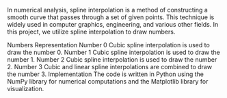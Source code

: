 In numerical analysis, spline interpolation is a method of constructing a smooth curve that passes through a set of given points. This technique is widely used in computer graphics, engineering, and various other fields. In this project, we utilize spline interpolation to draw numbers.

Numbers Representation
Number 0
Cubic spline interpolation is used to draw the number 0.
Number 1
Cubic spline interpolation is used to draw the number 1.
Number 2
Cubic spline interpolation is used to draw the number 2.
Number 3
Cubic and linear spline interpolations are combined to draw the number 3.
Implementation
The code is written in Python using the NumPy library for numerical computations and the Matplotlib library for visualization.
